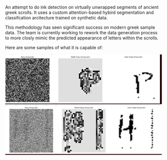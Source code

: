 An attempt to do ink detection on virtually unwrapped segments of ancient greek scrolls. It uses a custom attention-based hybird segmentation and classifcation arcitecture trained on synthetic data.

This methodology has seen significant success on modern greek sample data. The team is currently working to rework the data generation process to more closly mimic the predicted appearance of letters within the scrolls.

Here are some samples of what it is capable of:

![sample1](sample1.png)
![sample2](sample2.png)
